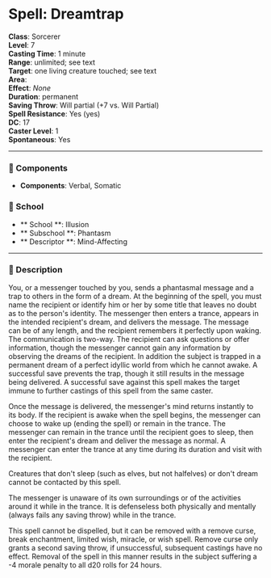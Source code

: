 
# Spell: Dreamtrap
**Class**: Sorcerer  
**Level**: 7  
**Casting Time**: 1 minute  
**Range**: unlimited; see text  
**Target**: one living creature touched; see text  
**Area**:   
**Effect**: _None_  
**Duration**: permanent  
**Saving Throw**: Will partial (+7 vs. Will Partial)  
**Spell Resistance**: Yes (yes)  
**DC**: 17  
**Caster Level**: 1  
**Spontaneous**: Yes

---

### 🔮 Components
- **Components**: Verbal, Somatic

### 🏫 School
- ** School **: Illusion
- ** Subschool **: Phantasm
- ** Descriptor **: Mind-Affecting
---

### 📜 Description
You, or a messenger touched by you, sends a phantasmal message and a trap to others in the form of a dream. At the beginning of the spell, you must name the recipient or identify him or her by some title that leaves no doubt as to the person's identity. The messenger then enters a trance, appears in the intended recipient's dream, and delivers the message. The message can be of any length, and the recipient remembers it perfectly upon waking. The communication is two-way. The recipient can ask questions or offer information, though the messenger cannot gain any information by observing the dreams of the recipient. In addition the subject is trapped in a permanent dream of a perfect idyllic world from which he cannot awake. A successful save prevents the trap, though it still results in the message being delivered. A successful save against this spell makes the target immune to further castings of this spell from the same caster.

Once the message is delivered, the messenger's mind returns instantly to its body. If the recipient is awake when the spell begins, the messenger can choose to wake up (ending the spell) or remain in the trance. The messenger can remain in the trance until the recipient goes to sleep, then enter the recipient's dream and deliver the message as normal. A messenger can enter the trance at any time during its duration and visit with the recipient. 

Creatures that don't sleep (such as elves, but not halfelves) or don't dream cannot be contacted by this spell. 

The messenger is unaware of its own surroundings or of the activities around it while in the trance. It is defenseless both physically and mentally (always fails any saving throw) while in the trance. 

This spell cannot be dispelled, but it can be removed with a remove curse, break enchantment, limited wish, miracle, or wish spell. Remove curse only grants a second saving throw, if unsuccessful, subsequent castings have no effect. Removal of the spell in this manner results in the subject suffering a -4 morale penalty to all d20 rolls for 24 hours.
